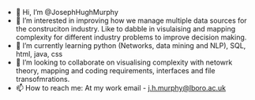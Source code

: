 - 👋 Hi, I’m @JosephHughMurphy
- 👀 I’m interested in improving how we manage multiple data sources for the construciton industry. Like to dabble in visulaising and mapping complexity for different industry problems to improve decision making.
- 🌱 I’m currently learning python (Networks, data mining and NLP), SQL, html, java, css
- 💞️ I’m looking to collaborate on visualising complexity with netowrk theory, mapping and coding requirements, interfaces and file transofmrations.
- 📫 How to reach me: At my work email - j.h.murphy@lboro.ac.uk

<!---
JosephHughMurphy/JosephHughMurphy is a ✨ special ✨ repository because its `README.md` (this file) appears on your GitHub profile.
You can click the Preview link to take a look at your changes.
--->
